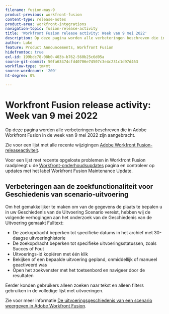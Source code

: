 ```yaml
---
filename: fusion-may-9
product-previous: workfront-fusion
content-type: release-notes
product-area: workfront-integrations
navigation-topic: fusion-release-activity
title: 'Workfront Fusion release activity: Week van 9 mei 2022'
description: Op deze pagina worden alle verbeteringen beschreven die in Adobe Workfront Fusion in de week van 9 mei 2022 zijn aangebracht.
author: Luke
feature: Product Announcements, Workfront Fusion
hidefromtoc: true
exl-id: 199bdc78-08b0-403b-b762-560b25c6d05a
source-git-commit: 50fa63474cfd40706e74507c3e4c231c1d97d463
workflow-type: tm+mt
source-wordcount: '209'
ht-degree: 0%

---
```


# Workfront Fusion release activity: Week van 9 mei 2022

Op deze pagina worden alle verbeteringen beschreven die in Adobe Workfront Fusion in de week van 9 mei 2022 zijn aangebracht.

Zie voor een lijst met alle recente wijzigingen [Adobe Workfront Fusion-releaseactiviteit](../../../product-announcements/product-releases/fusion-release-activity/fusion-release-activity.md).

Voor een lijst met recente opgeloste problemen in Workfront Fusion raadpleegt u de [Workfront-onderhoudsupdates](https://experienceleague.adobe.com/docs/workfront-known-issues/releases/current-updates.html) pagina en controleer op updates met het label Workfront Fusion Maintenance Update.


## Verbeteringen aan de zoekfunctionaliteit voor Geschiedenis van scenario-uitvoering

Om het gemakkelijker te maken om van de gegevens de plaats te bepalen u in uw Geschiedenis van de Uitvoering Scenario vereist, hebben wij de volgende verhogingen aan het onderzoek van de Geschiedenis van de Uitvoering gemaakt Fulltext:

* De zoekopdracht beperken tot specifieke datums in het archief met 30-daagse uitvoeringhistorie
* De zoekopdracht beperken tot specifieke uitvoeringsstatussen, zoals Succes of Fout
* Uitvoerings-id kopiëren met één klik
* Bekijken of een bepaalde uitvoering gepland, onmiddellijk of manueel geactiveerd was
* Open het zoekvenster met het toetsenbord en navigeer door de resultaten

Eerder konden gebruikers alleen zoeken naar tekst en alleen filters gebruiken in de volledige lijst met uitvoeringen.

Zie voor meer informatie [De uitvoeringsgeschiedenis van een scenario weergeven in Adobe Workfront Fusion](../../../workfront-fusion/scenarios/view-scenario-execution-history.md).
